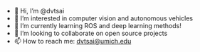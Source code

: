- 👋 Hi, I’m @dvtsai
- 👀 I’m interested in computer vision and autonomous vehicles
- 🌱 I’m currently learning ROS and deep learning methods!
- 💞️ I’m looking to collaborate on open source projects 
- 📫 How to reach me: dvtsai@umich.edu

<!---
dvtsai/dvtsai is a ✨ special ✨ repository because its `README.md` (this file) appears on your GitHub profile.
You can click the Preview link to take a look at your changes.
--->
